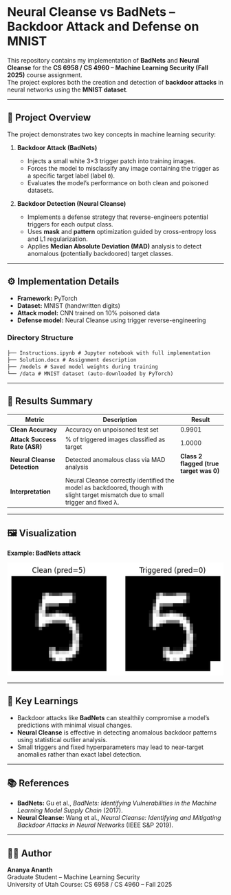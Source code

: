 # Neural Cleanse vs BadNets – Backdoor Attack and Defense on MNIST

This repository contains my implementation of **BadNets** and **Neural Cleanse** for the **CS 6958 / CS 4960 – Machine Learning Security (Fall 2025)** course assignment.  
The project explores both the creation and detection of **backdoor attacks** in neural networks using the **MNIST dataset**.

---

## 🧩 Project Overview

The project demonstrates two key concepts in machine learning security:

1. **Backdoor Attack (BadNets)**
   - Injects a small white 3×3 trigger patch into training images.
   - Forces the model to misclassify any image containing the trigger as a specific target label (label `0`).
   - Evaluates the model’s performance on both clean and poisoned datasets.

2. **Backdoor Detection (Neural Cleanse)**
   - Implements a defense strategy that reverse-engineers potential triggers for each output class.
   - Uses **mask** and **pattern** optimization guided by cross-entropy loss and L1 regularization.
   - Applies **Median Absolute Deviation (MAD)** analysis to detect anomalous (potentially backdoored) target classes.

---

## ⚙️ Implementation Details

- **Framework:** PyTorch  
- **Dataset:** MNIST (handwritten digits)  
- **Attack model:** CNN trained on 10% poisoned data  
- **Defense model:** Neural Cleanse using trigger reverse-engineering  

### Directory Structure
```
├── Instructions.ipynb # Jupyter notebook with full implementation
├── Solution.docx # Assignment description
├── /models # Saved model weights during training
└── /data # MNIST dataset (auto-downloaded by PyTorch)
```
---

## 🚀 Results Summary

| Metric | Description | Result |
|--------|--------------|--------|
| **Clean Accuracy** | Accuracy on unpoisoned test set | 0.9901 |
| **Attack Success Rate (ASR)** | % of triggered images classified as target | 1.0000 |
| **Neural Cleanse Detection** | Detected anomalous class via MAD analysis | **Class 2 flagged (true target was 0)** |
| **Interpretation** | Neural Cleanse correctly identified the model as backdoored, though with slight target mismatch due to small trigger and fixed λ. |

---

## 🖼️ Visualization

**Example: BadNets attack**

![output](https://github.com/ananyaananth29/neural-cleanse-vs-badnets/blob/main/output.png)

---

## 🧠 Key Learnings

- Backdoor attacks like **BadNets** can stealthily compromise a model’s predictions with minimal visual changes.
- **Neural Cleanse** is effective in detecting anomalous backdoor patterns using statistical outlier analysis.
- Small triggers and fixed hyperparameters may lead to near-target anomalies rather than exact label detection.

---

## 📚 References

- **BadNets:** Gu et al., *BadNets: Identifying Vulnerabilities in the Machine Learning Model Supply Chain* (2017).  
- **Neural Cleanse:** Wang et al., *Neural Cleanse: Identifying and Mitigating Backdoor Attacks in Neural Networks* (IEEE S&P 2019).

---

## 🧑‍💻 Author
**Ananya Ananth**  
Graduate Student – Machine Learning Security  
University of Utah 
Course: CS 6958 / CS 4960 – Fall 2025  

